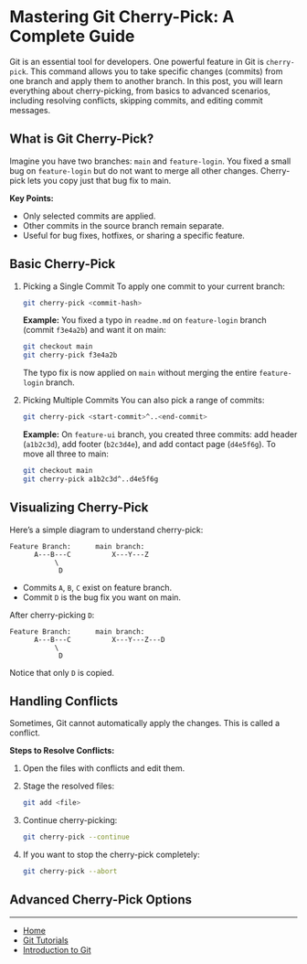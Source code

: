 # Mastering Git Cherry-Pick: A Complete Guide

Git is an essential tool for developers. One powerful feature in Git is `cherry-pick`. This command allows you to take specific changes (commits) from one branch and apply them to another branch. In this post, you will learn everything about cherry-picking, from basics to advanced scenarios, including resolving conflicts, skipping commits, and editing commit messages.

## What is Git Cherry-Pick?

Imagine you have two branches: `main` and `feature-login`. You fixed a small bug on `feature-login` but do not want to merge all other changes. Cherry-pick lets you copy just that bug fix to main.

**Key Points:**
- Only selected commits are applied.
- Other commits in the source branch remain separate.
- Useful for bug fixes, hotfixes, or sharing a specific feature.

## Basic Cherry-Pick

1. Picking a Single Commit
    To apply one commit to your current branch:

    ```bash
    git cherry-pick <commit-hash>
    ```

    **Example:** You fixed a typo in `readme.md` on `feature-login` branch (commit `f3e4a2b`) and want it on main:
    ```bash
    git checkout main
    git cherry-pick f3e4a2b
    ```

    The typo fix is now applied on `main` without merging the entire `feature-login` branch.

2. Picking Multiple Commits
    You can also pick a range of commits:
    ```bash
    git cherry-pick <start-commit>^..<end-commit>
    ```

    **Example:** On `feature-ui` branch, you created three commits: add header (`a1b2c3d`), add footer (`b2c3d4e`), and add contact page (`d4e5f6g`). To move all three to main:
    ```bash
    git checkout main
    git cherry-pick a1b2c3d^..d4e5f6g
    ```

## Visualizing Cherry-Pick

Here’s a simple diagram to understand cherry-pick:

```
Feature Branch:      main branch:  
      A---B---C          X---Y---Z
           \
            D
```

- Commits `A`, `B`, `C` exist on feature branch.
- Commit `D` is the bug fix you want on main.

After cherry-picking `D`:

```
Feature Branch:      main branch:  
      A---B---C          X---Y---Z---D
           \
            D
```

Notice that only `D` is copied.

## Handling Conflicts

Sometimes, Git cannot automatically apply the changes. This is called a conflict.

**Steps to Resolve Conflicts:**
1. Open the files with conflicts and edit them.
2. Stage the resolved files:

    ```bash
    git add <file>
    ```
3. Continue cherry-picking:

    ```bash
    git cherry-pick --continue
    ```    
4. If you want to stop the cherry-pick completely:

    ```bash
    git cherry-pick --abort
    ```

## Advanced Cherry-Pick Options


---

- [Home](./../../README.md)
- [Git Tutorials](./../tutorials.md)
- [Introduction to Git](./1_introduction_to_git.md)